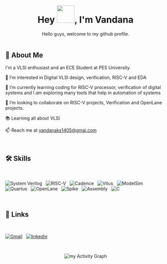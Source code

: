 <h1 align="center">Hey <img src="https://github.com/NoobMahbub/NoobMahbub/blob/main/Wave.gif" height="55px" width="55px">, I'm Vandana</h1>

<div align='center'>
Hello guys, welcome to my github profile.
</div>

<br/>

## 🚀 About Me

I'm a VLSI enthusiast and an ECE Student at PES University.

👀 I’m interested in Digital VLSI design, verification, RISC-V and EDA

🌱 I’m currently learning coding for RISC-V processor, verification of digital systems and I am exploring many tools that help in automation of systems

💞️ I’m looking to collaborate on RISC-V projects, Verification and OpenLane projects.

📚 Learning all about VLSI

📫 Reach me at vandanaks1405@gmai.com

<br />

## 🛠 Skills

<br/>

![System Verilog](https://img.shields.io/badge/System-Verliog-%2320232a.svg?style=for-the-badge)&nbsp;&nbsp;
![RISC-V](https://img.shields.io/badge/RISC-V-FFFFFF?style=for-the-badge)&nbsp;&nbsp;
![Cadence](	https://img.shields.io/badge/Cadence-4EA94B?style=for-the-badge)&nbsp;&nbsp;
![Vitus](https://img.shields.io/badge/Vitus-404D59?style=for-the-badge)&nbsp;&nbsp;
![ModelSim](https://img.shields.io/badge/ModelSim-404D59?style=for-the-badge)&nbsp;&nbsp;
![Quartus](https://img.shields.io/badge/Quartus-43853D?style=for-the-badge)&nbsp;&nbsp;
![OpenLane](https://img.shields.io/badge/OpenLane-F7DF1E?style=for-the-badge)&nbsp;&nbsp;
![Spike](	https://img.shields.io/badge/Spike-39457E?style=for-the-badge)&nbsp;&nbsp;
![Assembly](https://img.shields.io/badge/Assembly-F2334A?style=for-the-badge)&nbsp;&nbsp;
![C](https://img.shields.io/badge/c-%2300599C.svg?style=for-the-badge)&nbsp;&nbsp;


<br />

## 🔗 Links

<br/>

<!-- [![portfolio](https://img.shields.io/badge/my_portfolio-000?style=for-the-badge&logo=ko-fi&logoColor=white)](https://thecoderash.github.io/)&nbsp;&nbsp; -->
[![Gmail](https://img.shields.io/badge/Gmail-D14836?style=for-the-badge&logo=gmail&logoColor=white)](mailto:vandanaks1405@gmail.com)&nbsp;&nbsp;
[![linkedin](https://img.shields.io/badge/linkedin-0A66C2?style=for-the-badge&logo=linkedin&logoColor=white)](https://www.linkedin.com/in/vandana-k-s-885579231/)&nbsp;&nbsp;

<br />

<div align='center'>

![my Activity Graph](https://activity-graph.herokuapp.com/graph?username=ks-vandana&theme=react-dark&hide_border=true&area=true)

<br />
<!-- ![my's GitHub stats](https://github-readme-stats.vercel.app/api?username=thecoderash&show_icons=true&theme=github_dark) -->

</div>
